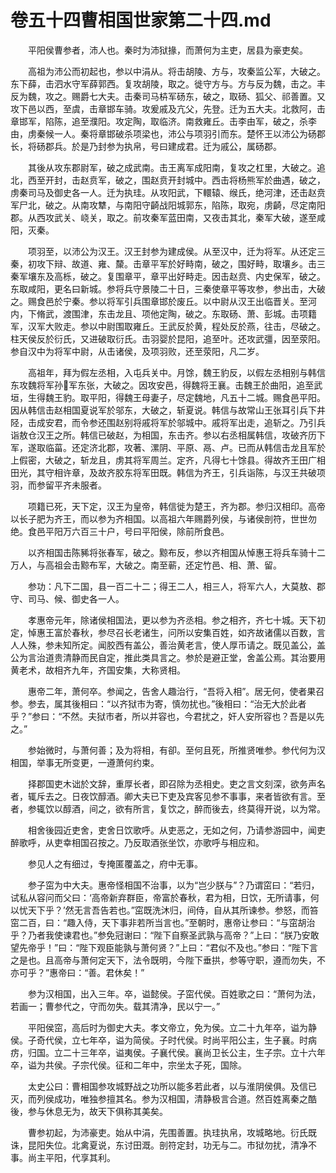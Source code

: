 # 卷五十四曹相国世家第二十四.md

　　平阳侯曹参者，沛人也。秦时为沛狱掾，而萧何为主吏，居县为豪吏矣。

　　高祖为沛公而初起也，参以中涓从。将击胡陵、方与，攻秦监公军，大破之。东下薛，击泗水守军薛郭西。复攻胡陵，取之。徙守方与。方与反为魏，击之。丰反为魏，攻之。赐爵七大夫。击秦司马枿军砀东，破之，取砀、狐父、祁善置。又攻下邑以西，至虞，击章邯车骑。攻爰戚及亢父，先登。迁为五大夫。北救阿，击章邯军，陷陈，追至濮阳。攻定陶，取临济。南救雍丘。击李由军，破之，杀李由，虏秦候一人。秦将章邯破杀项梁也，沛公与项羽引而东。楚怀王以沛公为砀郡长，将砀郡兵。於是乃封参为执帛，号曰建成君。迁为戚公，属砀郡。

　　其後从攻东郡尉军，破之成武南。击王离军成阳南，复攻之杠里，大破之。追北，西至开封，击赵贲军，破之，围赵贲开封城中。西击将杨熊军於曲遇，破之，虏秦司马及御史各一人。迁为执珪。从攻阳武，下轘辕、缑氏，绝河津，还击赵贲军尸北，破之。从南攻犨，与南阳守齮战阳城郭东，陷陈，取宛，虏齮，尽定南阳郡。从西攻武关、峣关，取之。前攻秦军蓝田南，又夜击其北，秦军大破，遂至咸阳，灭秦。

　　项羽至，以沛公为汉王。汉王封参为建成侯。从至汉中，迁为将军。从还定三秦，初攻下辩、故道、雍、斄。击章平军於好畤南，破之，围好畤，取壤乡。击三秦军壤东及高栎，破之。复围章平，章平出好畤走。因击赵贲、内史保军，破之。东取咸阳，更名曰新城。参将兵守景陵二十日，三秦使章平等攻参，参出击，大破之。赐食邑於宁秦。参以将军引兵围章邯於废丘。以中尉从汉王出临晋关。至河内，下脩武，渡围津，东击龙且、项他定陶，破之。东取砀、萧、彭城。击项籍军，汉军大败走。参以中尉围取雍丘。王武反於黄，程处反於燕，往击，尽破之。柱天侯反於衍氏，又进破取衍氏。击羽婴於昆阳，追至叶。还攻武彊，因至荥阳。参自汉中为将军中尉，从击诸侯，及项羽败，还至荥阳，凡二岁。

　　高祖年，拜为假左丞相，入屯兵关中。月馀，魏王豹反，以假左丞相别与韩信东攻魏将军孙军东张，大破之。因攻安邑，得魏将王襄。击魏王於曲阳，追至武垣，生得魏王豹。取平阳，得魏王母妻子，尽定魏地，凡五十二城。赐食邑平阳。因从韩信击赵相国夏说军於邬东，大破之，斩夏说。韩信与故常山王张耳引兵下井陉，击成安君，而令参还围赵别将戚将军於邬城中。戚将军出走，追斩之。乃引兵诣敖仓汉王之所。韩信已破赵，为相国，东击齐。参以右丞相属韩信，攻破齐历下军，遂取临菑。还定济北郡，攻著、漯阴、平原、鬲、卢。已而从韩信击龙且军於上假密，大破之，斩龙且，虏其将军周兰。定齐，凡得七十馀县。得故齐王田广相田光，其守相许章，及故齐胶东将军田既。韩信为齐王，引兵诣陈，与汉王共破项羽，而参留平齐未服者。

　　项籍已死，天下定，汉王为皇帝，韩信徙为楚王，齐为郡。参归汉相印。高帝以长子肥为齐王，而以参为齐相国。以高祖六年赐爵列侯，与诸侯剖符，世世勿绝。食邑平阳万六百三十户，号曰平阳侯，除前所食邑。

　　以齐相国击陈豨将张春军，破之。黥布反，参以齐相国从悼惠王将兵车骑十二万人，与高祖会击黥布军，大破之。南至蕲，还定竹邑、相、萧、留。

　　参功：凡下二国，县一百二十二；得王二人，相三人，将军六人，大莫敖、郡守、司马、候、御史各一人。

　　孝惠帝元年，除诸侯相国法，更以参为齐丞相。参之相齐，齐七十城。天下初定，悼惠王富於春秋，参尽召长老诸生，问所以安集百姓，如齐故诸儒以百数，言人人殊，参未知所定。闻胶西有盖公，善治黄老言，使人厚币请之。既见盖公，盖公为言治道贵清静而民自定，推此类具言之。参於是避正堂，舍盖公焉。其治要用黄老术，故相齐九年，齐国安集，大称贤相。

　　惠帝二年，萧何卒。参闻之，告舍人趣治行，“吾将入相”。居无何，使者果召参。参去，属其後相曰：“以齐狱市为寄，慎勿扰也。”後相曰：“治无大於此者乎？”参曰：“不然。夫狱市者，所以并容也，今君扰之，奸人安所容也？吾是以先之。”

　　参始微时，与萧何善；及为将相，有卻。至何且死，所推贤唯参。参代何为汉相国，举事无所变更，一遵萧何约束。

　　择郡国吏木诎於文辞，重厚长者，即召除为丞相史。吏之言文刻深，欲务声名者，辄斥去之。日夜饮醇酒。卿大夫已下吏及宾客见参不事事，来者皆欲有言。至者，参辄饮以醇酒，间之，欲有所言，复饮之，醉而後去，终莫得开说，以为常。

　　相舍後园近吏舍，吏舍日饮歌呼。从吏恶之，无如之何，乃请参游园中，闻吏醉歌呼，从吏幸相国召按之。乃反取酒张坐饮，亦歌呼与相应和。

　　参见人之有细过，专掩匿覆盖之，府中无事。

　　参子窋为中大夫。惠帝怪相国不治事，以为“岂少朕与”？乃谓窋曰：“若归，试私从容问而父曰：‘高帝新弃群臣，帝富於春秋，君为相，日饮，无所请事，何以忧天下乎？’然无言吾告若也。”窋既洗沐归，间侍，自从其所谏参。参怒，而笞窋二百，曰：“趣入侍，天下事非若所当言也。”至朝时，惠帝让参曰：“与窋胡治乎？乃者我使谏君也。”参免冠谢曰：“陛下自察圣武孰与高帝？”上曰：“朕乃安敢望先帝乎！”曰：“陛下观臣能孰与萧何贤？”上曰：“君似不及也。”参曰：“陛下言之是也。且高帝与萧何定天下，法令既明，今陛下垂拱，参等守职，遵而勿失，不亦可乎？”惠帝曰：“善。君休矣！”

　　参为汉相国，出入三年。卒，谥懿侯。子窋代侯。百姓歌之曰：“萧何为法，若画一；曹参代之，守而勿失。载其清净，民以宁一。”

　　平阳侯窋，高后时为御史大夫。孝文帝立，免为侯。立二十九年卒，谥为静侯。子奇代侯，立七年卒，谥为简侯。子时代侯。时尚平阳公主，生子襄。时病疠，归国。立二十三年卒，谥夷侯。子襄代侯。襄尚卫长公主，生子宗。立十六年卒，谥为共侯。子宗代侯。征和二年中，宗坐太子死，国除。

　　太史公曰：曹相国参攻城野战之功所以能多若此者，以与淮阴侯俱。及信已灭，而列侯成功，唯独参擅其名。参为汉相国，清静极言合道。然百姓离秦之酷後，参与休息无为，故天下俱称其美矣。

　　曹参初起，为沛豪吏。始从中涓，先围善置。执珪执帛，攻城略地。衍氏既诛，昆阳失位。北禽夏说，东讨田溉。剖符定封，功无与二。市狱勿扰，清净不事。尚主平阳，代享其利。